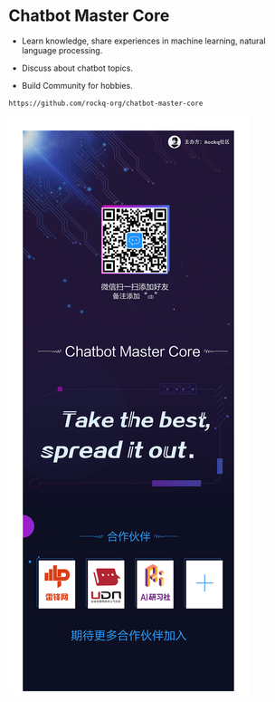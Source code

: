 # Chatbot Master Core

* Learn knowledge, share experiences in machine learning, natural language processing.

* Discuss about chatbot topics.

* Build Community for hobbies.

```
https://github.com/rockq-org/chatbot-master-core
```

![](https://github.com/rockq-org/chatbot-master-core/blob/master/poster/poster_M_20170219.png?raw=true)